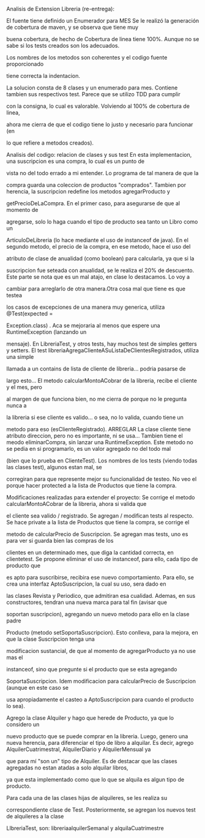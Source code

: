Analisis de Extension Libreria (re-entrega):

El fuente tiene definido un Enumerador para MES
Se  le realizó la generación de cobertura de maven, y se observa que tiene muy 

buena cobertura, de hecho de Cobertura de linea tiene 100%.
Aunque no se sabe si los tests creados son los adecuados.

Los nombres de los metodos son coherentes y el codigo fuente proporcionado 

tiene correcta la indentacion.

La solucion consta de 8 clases y un enumerado para mes.
Contiene tambien sus respectivos test. Parece que se utilizo TDD para cumplir 

con la consigna, lo cual es valorable. Volviendo al 100% de cobertura de linea, 

ahora me cierra de que el codigo tiene lo justo y necesario para funcionar (en 

lo que refiere a metodos creados).

Analisis del codigo: relacion de clases y sus test
En esta implementacion, una suscripcion es una compra, lo cual es un punto de 

vista no del todo errado a mi entender. Lo programa de tal manera de que la 

compra guarda una coleccion de productos "comprados".
Tambien por herencia, la suscripcion redefine los metodos agregarProducto y 

getPrecioDeLaCompra. En el primer caso, para asegurarse de que al momento de 

agregarse, solo lo haga cuando el tipo de producto sea tanto un Libro como un 

ArticuloDeLibreria (lo hace mediante el uso de instanceof de java).
En el segundo metodo, el precio de la compra, en ese metodo, hace el uso del 

atributo de clase de anualidad (como boolean) para calcularla, ya que si la 

suscripcion fue seteada con anualidad, se le realiza el 20% de descuento.
Este parte se nota que es un mal atajo, en clase lo destacamos. Lo voy a 

cambiar para arreglarlo de otra manera.Otra cosa mal que tiene es que testea 

los casos de excepciones de una manera muy generica, utiliza @Test(expected = 

Exception.class)
.
Aca se mejoraria al menos que espere una RuntimeException (lanzando un 

mensaje).
En LibreriaTest, y otros tests, hay muchos test de simples getters y setters.
El test libreriaAgregaClienteASuListaDeClientesRegistrados, utiliza una simple 

llamada a un contains de lista de cliente de libreria... podria pasarse de 

largo esto...
El metodo calcularMontoACobrar de la libreria, recibe el cliente y el mes, pero 

al margen de que funciona bien, no me cierra de porque no le pregunta nunca a 

la libreria si ese cliente es valido...  o sea, no lo valida, cuando tiene un 

metodo para eso (esClienteRegistrado). ARREGLAR
La clase cliente tiene atributo direccion, pero no es importante, ni se usa...
Tambien tiene el meodo eliminarCompra, sin lanzar una RuntimeException.
Este metodo no se pedia en si programarlo, es un valor agregado no del todo mal 

(bien que lo prueba en ClienteTest).
Los nombres de los tests (viendo todas las clases test), algunos estan mal, se 

corregiran para que represente mejor su funcionalidad de testeo.
No veo el porque hacer protected a la lista de Productos que tiene la compra.




Modificaciones realizadas para extender el proyecto:
Se corrige el metodo calcularMontoACobrar de la libreria, ahora si valida que 

el cliente sea valido / registrado. Se agregan / modifican tests al respecto.
Se hace private a la lista de Productos que tiene la compra, se corrige el 

metodo de calcularPrecio de Suscripcion.
Se agregan mas tests, uno es para ver si guarda bien las compras de los 

clientes en un determinado mes, que diga la cantidad correcta, en clientetest.
Se propone eliminar el uso de instanceof, para ello, cada tipo de producto que 

es apto para suscribirse, recibira ese nuevo comportamiento.
Para ello, se crea una interfaz AptoSuscripcion, la cual su uso, sera dado en 

las clases Revista y Periodico, que admitiran esa cualidad.
Ademas, en sus constructores, tendran una nueva marca para tal fin (avisar que 

soportan suscripcion), agregando un nuevo metodo para ello en la clase padre 

Producto (metodo setSoportaSuscripcion).
Esto conlleva, para la mejora, en que la clase Suscripcion tenga una 

modificacion sustancial, de que al momento de agregarProducto ya no use mas el 

instanceof, sino que pregunte si el producto que se esta agregando 

SoportaSuscripcion.
Idem modificacion para calcularPrecio de Suscripcion (aunque en este caso se 

usa apropiadamente el casteo a AptoSuscripcion para cuando el producto lo sea).


Agrego la clase Alquiler y hago que herede de Producto, ya que lo considero un 

nuevo producto que se puede comprar en la libreria.
Luego, genero una nueva herencia, para diferenciar el tipo de libro a alquilar.
Es decir, agrego AlquilerCuatrimestral, AlquilerDiario  y AlquilerMensual ya 

que para mí "son un" tipo de Alquiler.
Es de destacar que las clases agregadas no estan atadas a solo alquilar libros, 

ya que esta implementado como que lo que se alquila es algun tipo de producto.


Para cada una de las clases hijas de alquileres, se les realiza su 

correspondiente clase de Test.
Posteriormente, se agregan los nuevos test de alquileres a la clase 

LIbreriaTest, son: libreriaalquilerSemanal y alquilaCuatrimestre
